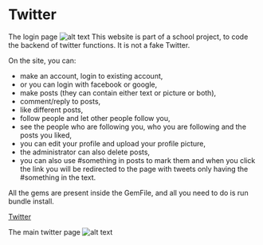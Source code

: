 # Twitter

The login page
![alt text](https://github.com/fpv-life/Twitter-With-Ruby/blob/master/app/assets/images/twitter-ruby.PNG)
This website is part of a school project, to code the backend of twitter functions. It is not a fake Twitter.

On the site, you can:
- make an account, login to existing account, 
- or you can login with facebook or google,
- make posts (they can contain either text or picture or both), 
- comment/reply to posts,
- like different posts,
- follow people and let other people follow you,
- see the people who are following you, who you are following and the posts you liked,
- you can edit your profile and upload your profile picture,
- the administrator can also delete posts,
- you can also use #something in posts to mark them and when you click the link you will be redirected to the page with tweets only having the #something in the text.

All the gems are present inside the GemFile, and all you need to do is run bundle install.

[Twitter](https://tweets-school.herokuapp.com "Twitter")

The main twitter page
![alt text](https://github.com/fpv-life/Twitter-With-Ruby/blob/master/app/assets/images/twitter-ruby-index.PNG)




